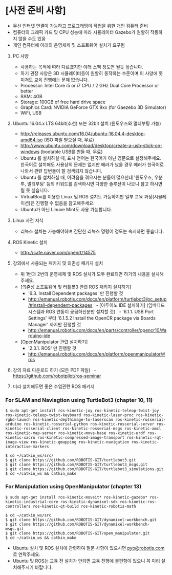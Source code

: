 # [사전 준비 사항]
- 무선 인터넷 연결이 가능하고 프로그래밍이 작업을 위한 개인 컴퓨터 준비
- 컴퓨터의 그래픽 카드 및 CPU 성능에 따라 시뮬레이터 Gazebo가 원할히 작동하지 않을 수도 있음
- 개인 컴퓨터에 아래의 운영체제 및 소프트웨어 설치가 요구됨
 
1. PC 사양
    - 사용하는 목적에 따라 다르겠지만 아래 스펙 정도면 될듯 싶습니다.
    - 하기 권장 사양은 3D 시뮬레이터등이 원할히 동작하는 수준이며 이 사양에 못 미쳐도 교육 진행에는 문제 없습니다.
    - Processor: Intel Core i5 or i7 CPU / 2 GHz Dual Core Processor or better
    - RAM: 4GB 
    - Storage: 100GB of free hard drive space
    - Graphics Card: NVIDIA GeForce GTX 9xx (for Gaezebo 3D Simulator)
    - WiFi, USB

1. Ubuntu 16.04.x LTS 64bit(추천) 또는 32bit 설치 (윈도우즈와 멀티부팅 가능)
   - http://releases.ubuntu.com/16.04/ubuntu-16.04.4-desktop-amd64.iso (ISO 파일 받으실 때, 무료) 
   - http://www.ubuntu.com/download/desktop/create-a-usb-stick-on-windows (bootable USB를 만들 때, 무료)
   - Ubuntu 를 설치하실 때, 표시 언어는 한국어가 아닌 영문으로 설정해주세요. 한국어로 설치해도 사용상의 문제는 없지만 에러가 났을 경우 에러가 한국어로 나와서 관련 답변들이 잘 검색되지 않습니다.
   - Ubuntu 를 설치하실 때, 어려움을 겪으시는 분들이 많으신데 '윈도우즈, 우분투, 멀티부팅'  등의 키워드를 검색하시면 다양한 솔루션이 나오니 참고 하시면 될 듯 싶습니다.
   - VirtualBox를 이용한 Linux 및 ROS 설치도 가능하지만 일부 교육 과정(시뮬레이션)은 진행할 수 없음을 참고해주세요.
   - Ubuntu가 아닌 Linuxe Mint도 사용 가능합니다.
   
1. Linux 사전 지식
    - 리눅스 설치는 가능해야하며 간단한 리눅스 명령어 정도는 숙지하면 좋습니다.

1. ROS Kinetic 설치
   - http://cafe.naver.com/openrt/14575

1. 강의에서 사용되는 패키지 및 의존성 패키지 설치
   - 위 1번과 2번의 운영체제 및 ROS 설치가 모두 완료되면 하기의 내용을 설치해주세요.
   - [의존성 소프트웨어 및 터틀봇3 관련 ROS 패키지 설치하기]
     - '6.3. Install Dependent packages' 만 진행할 것
     - http://emanual.robotis.com/docs/en/platform/turtlebot3/pc_setup/#install-dependent-packages
   - [아두이노 IDE 설치하기] (임베디드 시스템과 ROS 연동이 궁금하신분만 설치할 것)
     - '6.1.1. USB Port Settings' 부터 '6.1.5.2 Install the OpenCR package via Boards Manager' 까지만 진행할 것
     - http://emanual.robotis.com/docs/en/parts/controller/opencr10/#arduino-ide
   - [OpenManipulator 관련 설치하기]
     - '2.3.1. ROS' 만 진행할 것
     - http://emanual.robotis.com/docs/en/platform/openmanipulator/#ros

1. 강의 자료 다운로드 하기 (모든 PDF 파일)
   - https://github.com/robotpilot/ros-seminar

1. 미리 설치해두면 좋은 수업관련 ROS 패키지
### For SLAM and Naviagtion using TurtleBot3 (chapter 10, 11)
```
$ sudo apt-get install ros-kinetic-joy ros-kinetic-teleop-twist-joy ros-kinetic-teleop-twist-keyboard ros-kinetic-laser-proc ros-kinetic-rgbd-launch ros-kinetic-depthimage-to-laserscan ros-kinetic-rosserial-arduino ros-kinetic-rosserial-python ros-kinetic-rosserial-server ros-kinetic-rosserial-client ros-kinetic-rosserial-msgs ros-kinetic-amcl ros-kinetic-map-server ros-kinetic-move-base ros-kinetic-urdf ros-kinetic-xacro ros-kinetic-compressed-image-transport ros-kinetic-rqt-image-view ros-kinetic-gmapping ros-kinetic-navigation ros-kinetic-interactive-markers
```
```
$ cd ~/catkin_ws/src/
$ git clone https://github.com/ROBOTIS-GIT/turtlebot3.git
$ git clone https://github.com/ROBOTIS-GIT/turtlebot3_msgs.git
$ git clone https://github.com/ROBOTIS-GIT/turtlebot3_simulations.git
$ cd ~/catkin_ws && catkin_make
```
### For Manipulation using OpenManipulator (chapter 13)
```
$ sudo apt-get install ros-kinetic-moveit* ros-kinetic-gazebo* ros-kinetic-industrial-core ros-kinetic-dynamixel-sdk ros-kinetic-ros-controllers ros-kinetic-qt-build ros-kinetic-robotis-math
```
```
$ cd ~/catkin_ws/src
$ git clone https://github.com/ROBOTIS-GIT/dynamixel-workbench.git
$ git clone https://github.com/ROBOTIS-GIT/dynamixel-workbench-msgs.git
$ git clone https://github.com/ROBOTIS-GIT/open_manipulator.git
$ cd ~/catkin_ws && catkin_make
```

* Ubuntu 설치 및 ROS 설치에 관련하여 질문 사항이 있으시면 pyo@robotis.com 로 연락주세요.
* Ubuntu 및 ROS는 교육 전 설치가 안되면 교육 진행에 불편함이 있으니 꼭 미리 설치해주시기 바랍니다.
